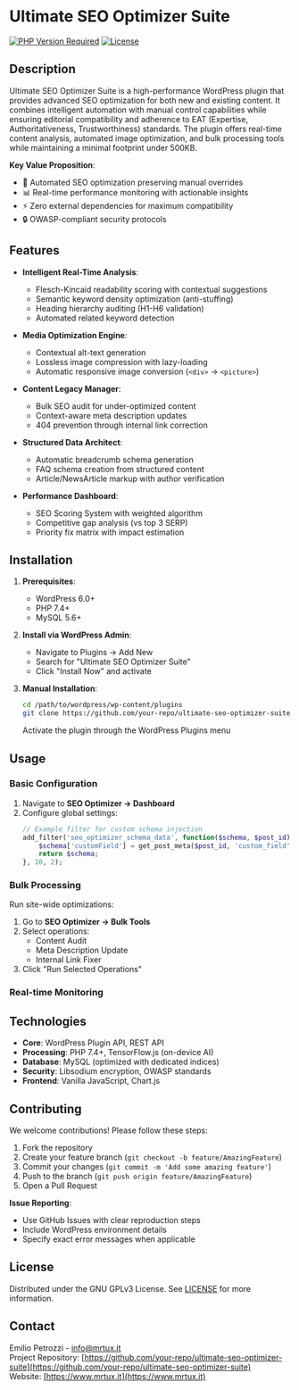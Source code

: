 # Ultimate SEO Optimizer Suite
[![PHP Version Required](https://img.shields.io/badge/PHP-7.4%2B-8892BF.svg?style=flat-square)](https://php.net/)
[![License](https://img.shields.io/badge/license-GPL--3.0-orange.svg?style=flat-square)](LICENSE)

## Description
Ultimate SEO Optimizer Suite is a high-performance WordPress plugin that provides advanced SEO optimization for both new and existing content. It combines intelligent automation with manual control capabilities while ensuring editorial compatibility and adherence to EAT (Expertise, Authoritativeness, Trustworthiness) standards. The plugin offers real-time content analysis, automated image optimization, and bulk processing tools while maintaining a minimal footprint under 500KB.

**Key Value Proposition**:
- 🚀 Automated SEO optimization preserving manual overrides
- 📊 Real-time performance monitoring with actionable insights
- ⚡️ Zero external dependencies for maximum compatibility
- 🔒 OWASP-compliant security protocols

## Features
- **Intelligent Real-Time Analysis**:
  - Flesch-Kincaid readability scoring with contextual suggestions
  - Semantic keyword density optimization (anti-stuffing)
  - Heading hierarchy auditing (H1-H6 validation)
  - Automated related keyword detection
  
- **Media Optimization Engine**:
  - Contextual alt-text generation
  - Lossless image compression with lazy-loading
  - Automatic responsive image conversion (`<div>` → `<picture>`)

- **Content Legacy Manager**:
  - Bulk SEO audit for under-optimized content
  - Context-aware meta description updates
  - 404 prevention through internal link correction

- **Structured Data Architect**:
  - Automatic breadcrumb schema generation
  - FAQ schema creation from structured content
  - Article/NewsArticle markup with author verification

- **Performance Dashboard**:
  - SEO Scoring System with weighted algorithm
  - Competitive gap analysis (vs top 3 SERP)
  - Priority fix matrix with impact estimation

## Installation
1. **Prerequisites**:
   - WordPress 6.0+
   - PHP 7.4+
   - MySQL 5.6+

2. **Install via WordPress Admin**:
   - Navigate to Plugins → Add New
   - Search for "Ultimate SEO Optimizer Suite"
   - Click "Install Now" and activate

3. **Manual Installation**:
   ```bash
   cd /path/to/wordpress/wp-content/plugins
   git clone https://github.com/your-repo/ultimate-seo-optimizer-suite.git
   ```
   Activate the plugin through the WordPress Plugins menu

## Usage
### Basic Configuration
1. Navigate to **SEO Optimizer → Dashboard**
2. Configure global settings:
   ```php
   // Example filter for custom schema injection
   add_filter('seo_optimizer_schema_data', function($schema, $post_id) {
       $schema['customField'] = get_post_meta($post_id, 'custom_field', true);
       return $schema;
   }, 10, 2);
   ```

### Bulk Processing
Run site-wide optimizations:
1. Go to **SEO Optimizer → Bulk Tools**
2. Select operations:
   - Content Audit
   - Meta Description Update
   - Internal Link Fixer
3. Click "Run Selected Operations"

### Real-time Monitoring

## Technologies
- **Core**: WordPress Plugin API, REST API
- **Processing**: PHP 7.4+, TensorFlow.js (on-device AI)
- **Database**: MySQL (optimized with dedicated indices)
- **Security**: Libsodium encryption, OWASP standards
- **Frontend**: Vanilla JavaScript, Chart.js

## Contributing
We welcome contributions! Please follow these steps:
1. Fork the repository
2. Create your feature branch (`git checkout -b feature/AmazingFeature`)
3. Commit your changes (`git commit -m 'Add some amazing feature'`)
4. Push to the branch (`git push origin feature/AmazingFeature`)
5. Open a Pull Request

**Issue Reporting**:
- Use GitHub Issues with clear reproduction steps
- Include WordPress environment details
- Specify exact error messages when applicable

## License
Distributed under the GNU GPLv3 License. See [LICENSE](LICENSE) for more information.

## Contact
Emilio Petrozzi - [info@mrtux.it](mailto:info@mrtux.it)  
Project Repository: [https://github.com/your-repo/ultimate-seo-optimizer-suite](https://github.com/your-repo/ultimate-seo-optimizer-suite)  
Website: [https://www.mrtux.it](https://www.mrtux.it)
